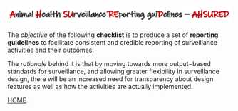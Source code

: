 ![Title](img/AHSURED_title.png)


The *objective* of the following **checklist** is to produce a set of **reporting guidelines** to facilitate consistent and credible reporting of surveillance activities and their outcomes.

The *rationale* behind it is that by moving towards more output−based standards for surveillance, and allowing greater flexibility in surveillance design, there will be an increased need for transparency about design features as well as how the activities are actually implemented.  

[HOME](/AHSURED_demo/Home.md). 

